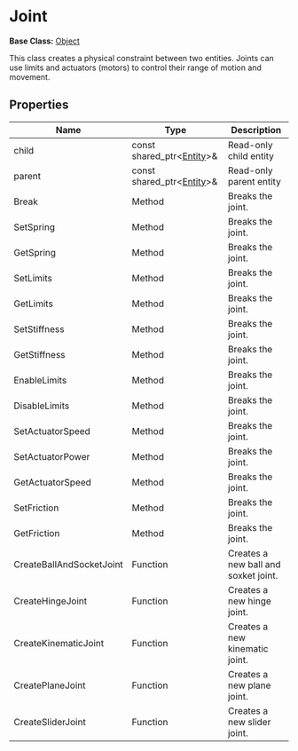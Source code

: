 # Joint #

**Base Class:** [Object](Object.md)

This class creates a physical constraint between two entities. Joints can use limits and actuators (motors) to control their range of motion and movement.

## Properties

| Name | Type | Description |
|---|---|----|
| child | const shared_ptr<[Entity](Entity_32f.md)\>& | Read-only child entity |
| parent | const shared_ptr<[Entity](Entity_32f.md)\>& | Read-only parent entity |
| Break | Method | Breaks the joint. |
| SetSpring | Method | Breaks the joint. |
| GetSpring | Method | Breaks the joint. |
| SetLimits | Method | Breaks the joint. |
| GetLimits | Method | Breaks the joint. |
| SetStiffness | Method | Breaks the joint. |
| GetStiffness | Method | Breaks the joint. |
| EnableLimits | Method | Breaks the joint. |
| DisableLimits | Method | Breaks the joint. |
| SetActuatorSpeed | Method | Breaks the joint. |
| SetActuatorPower | Method | Breaks the joint. |
| GetActuatorSpeed | Method | Breaks the joint. |
| SetFriction | Method | Breaks the joint. |
| GetFriction | Method | Breaks the joint. |
| CreateBallAndSocketJoint | Function | Creates a new ball and soxket joint. |
| CreateHingeJoint | Function | Creates a new hinge joint. |
| CreateKinematicJoint | Function | Creates a new kinematic joint. |
| CreatePlaneJoint | Function | Creates a new plane joint. |
| CreateSliderJoint | Function | Creates a new slider joint. |
